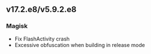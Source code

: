 ## v17.2.e8/v5.9.2.e8

### Magisk
- Fix FlashActivity crash
- Excessive obfuscation when building in release mode
